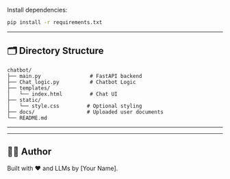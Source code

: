 

Install dependencies:

```bash
pip install -r requirements.txt
```

---

## 🗂 Directory Structure

```
chatbot/
├── main.py                # FastAPI backend
├── Chat_logic.py          # Chatbot Logic
├── templates/
│   └── index.html         # Chat UI
├── static/
│   └── style.css         # Optional styling
├── docs/                 # Uploaded user documents
└── README.md
```

---


---

## 🧑‍💻 Author

Built with ❤️ and LLMs by [Your Name].
